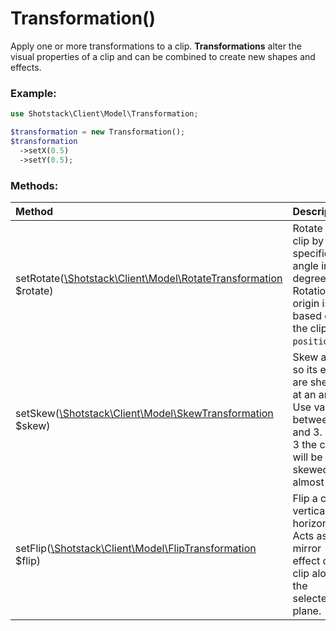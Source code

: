 # Transformation()

Apply one or more transformations to a clip. **Transformations** alter the visual properties of a clip and can be combined to create new shapes and effects.

### Example:

```php
use Shotstack\Client\Model\Transformation;

$transformation = new Transformation();
$transformation
  ->setX(0.5)
  ->setY(0.5);
```

### Methods:

Method | Description | Required
:--- | :--- | :---: 
setRotate([\Shotstack\Client\Model\RotateTransformation](RotateTransformation.md) $rotate) | Rotate a clip by the specified angle in degrees. Rotation origin is set based on the clips `position`. | -
setSkew([\Shotstack\Client\Model\SkewTransformation](SkewTransformation.md) $skew) | Skew a clip so its edges are sheared at an angle. Use values between 0 and 3. Over 3 the clip will be skewed almost flat. | -
setFlip([\Shotstack\Client\Model\FlipTransformation](FlipTransformation.md) $flip) | Flip a clip vertically or horizontally. Acts as a mirror effect of the clip along the selected plane. | -
